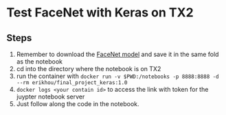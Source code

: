 # Test FaceNet with Keras on TX2

## Steps

1. Remember to download the [FaceNet model](https://drive.google.com/drive/folders/12aMYASGCKvDdkygSv1yQq8ns03AStDO_) and save it in the same fold as the notebook
2. cd into the directory where the notebook is on TX2
3. run the container with ```docker run -v $PWD:/notebooks -p 8888:8888 -d --rm erikhou/final_project_keras:1.0```
4. ```docker logs <your contain id>``` to access the link with token for the juypter notebook server
5. Just follow along the code in the notebook. 
